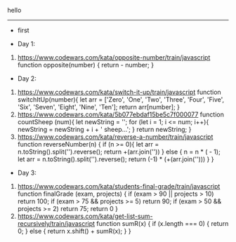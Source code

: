hello

________________________________


* first

* Day 1:
 1. https://www.codewars.com/kata/opposite-number/train/javascript
    function opposite(number) {
      return - number;
    }
* Day 2:
1. https://www.codewars.com/kata/switch-it-up/train/javascript
    function switchItUp(number){
      let arr = ['Zero', 'One', 'Two', 'Three', 'Four', 'Five', 'Six', 'Seven', 'Eight', 'Nine', 'Ten'];
      return arr[number];
    }
2. https://www.codewars.com/kata/5b077ebdaf15be5c7f000077
    function countSheep (num){
      let newString = '';
        for (let i = 1; i <= num; i++){
          newString = newString + i + ' sheep...';
        }
     return newString;
    }
3. https://www.codewars.com/kata/reverse-a-number/train/javascript
    function reverseNumber(n) {
      if (n >= 0){
      let arr = n.toString().split('').reverse();
       return +(arr.join(''))
      } else {
      n = n * ( - 1);
      let arr = n.toString().split('').reverse();
        return (-1) * (+(arr.join('')))
      }
    }
* Day 3:
1. https://www.codewars.com/kata/students-final-grade/train/javascript
    function finalGrade (exam, projects) {
      if (exam > 90 || projects > 10) return 100;
      if (exam > 75 && projects >= 5) return 90;
      if (exam > 50 && projects >= 2) return 75;
      return 0
    }
2. https://www.codewars.com/kata/get-list-sum-recursively/train/javascript
    function sumR(x) {
      if (x.length  === 0) {
      return 0;
      } else {
      return x.shift() + sumR(x);
      }
    }

